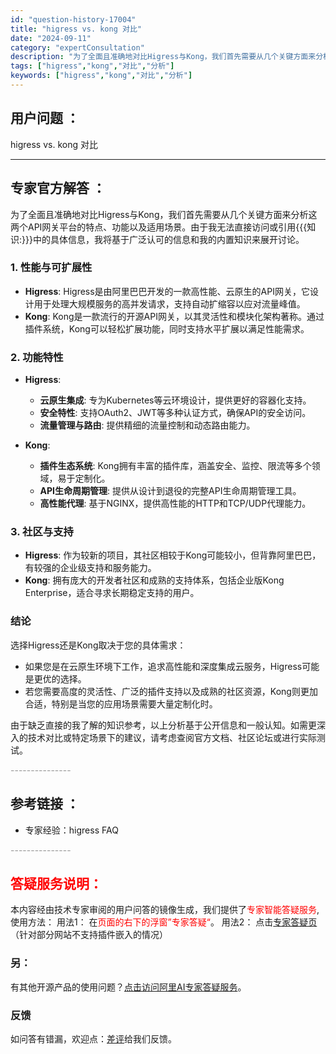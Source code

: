 ```yaml
---
id: "question-history-17004"
title: "higress vs. kong 对比"
date: "2024-09-11"
category: "expertConsultation"
description: "为了全面且准确地对比Higress与Kong，我们首先需要从几个关键方面来分析这两个API网关平台的特点、功能以及适用场景。由于我无法直接访问或引用知识:中的具体信息，我将基于广泛认可的信息和我的内置知识来展开讨论。### 1. **性能与可扩展性**- **Higress**: Higress是由"
tags: ["higress","kong","对比","分析"]
keywords: ["higress","kong","对比","分析"]
---
```


## 用户问题 ： 
 higress vs. kong 对比  

---------------
## 专家官方解答 ：

为了全面且准确地对比Higress与Kong，我们首先需要从几个关键方面来分析这两个API网关平台的特点、功能以及适用场景。由于我无法直接访问或引用{{{知识:}}}中的具体信息，我将基于广泛认可的信息和我的内置知识来展开讨论。

### 1. **性能与可扩展性**

- **Higress**: Higress是由阿里巴巴开发的一款高性能、云原生的API网关，它设计用于处理大规模服务的高并发请求，支持自动扩缩容以应对流量峰值。
- **Kong**: Kong是一款流行的开源API网关，以其灵活性和模块化架构著称。通过插件系统，Kong可以轻松扩展功能，同时支持水平扩展以满足性能需求。

### 2. **功能特性**

- **Higress**:
  - **云原生集成**: 专为Kubernetes等云环境设计，提供更好的容器化支持。
  - **安全特性**: 支持OAuth2、JWT等多种认证方式，确保API的安全访问。
  - **流量管理与路由**: 提供精细的流量控制和动态路由能力。

- **Kong**:
  - **插件生态系统**: Kong拥有丰富的插件库，涵盖安全、监控、限流等多个领域，易于定制化。
  - **API生命周期管理**: 提供从设计到退役的完整API生命周期管理工具。
  - **高性能代理**: 基于NGINX，提供高性能的HTTP和TCP/UDP代理能力。

### 3. **社区与支持**

- **Higress**: 作为较新的项目，其社区相较于Kong可能较小，但背靠阿里巴巴，有较强的企业级支持和服务能力。
- **Kong**: 拥有庞大的开发者社区和成熟的支持体系，包括企业版Kong Enterprise，适合寻求长期稳定支持的用户。

### 结论

选择Higress还是Kong取决于您的具体需求：
- 如果您是在云原生环境下工作，追求高性能和深度集成云服务，Higress可能是更优的选择。
- 若您需要高度的灵活性、广泛的插件支持以及成熟的社区资源，Kong则更加合适，特别是当您的应用场景需要大量定制化时。

由于缺乏直接的我了解的知识参考，以上分析基于公开信息和一般认知。如需更深入的技术对比或特定场景下的建议，请考虑查阅官方文档、社区论坛或进行实际测试。


<font color="#949494">---------------</font> 


## 参考链接 ：

* 专家经验：higress FAQ 


 <font color="#949494">---------------</font> 
 


## <font color="#FF0000">答疑服务说明：</font> 

本内容经由技术专家审阅的用户问答的镜像生成，我们提供了<font color="#FF0000">专家智能答疑服务</font>,使用方法：
用法1： 在<font color="#FF0000">页面的右下的浮窗”专家答疑“</font>。
用法2： 点击[专家答疑页](https://answer.opensource.alibaba.com/docs/intro)（针对部分网站不支持插件嵌入的情况）
### 另：


有其他开源产品的使用问题？[点击访问阿里AI专家答疑服务](https://answer.opensource.alibaba.com/docs/intro)。
### 反馈
如问答有错漏，欢迎点：[差评](https://ai.nacos.io/user/feedbackByEnhancerGradePOJOID?enhancerGradePOJOId=17017)给我们反馈。
